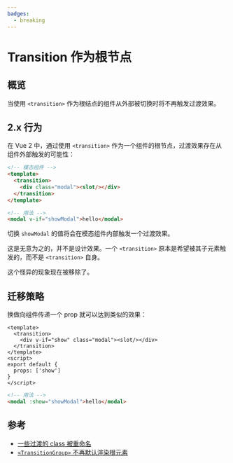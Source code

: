 ```yaml
---
badges:
  - breaking
---
```


# Transition 作为根节点 <MigrationBadges :badges="$frontmatter.badges" />

## 概览

当使用 `<transition>` 作为根结点的组件从外部被切换时将不再触发过渡效果。

## 2.x 行为

在 Vue 2 中，通过使用 `<transition>` 作为一个组件的根节点，过渡效果存在从组件外部触发的可能性：

```html
<!-- 模态组件 -->
<template>
  <transition>
    <div class="modal"><slot/></div>
  </transition>
</template>
```

```html
<!-- 用法 -->
<modal v-if="showModal">hello</modal>
```

切换 `showModal` 的值将会在模态组件内部触发一个过渡效果。

这是无意为之的，并不是设计效果。一个 `<transition>` 原本是希望被其子元素触发的，而不是 `<transition>` 自身。

这个怪异的现象现在被移除了。

## 迁移策略

换做向组件传递一个 prop 就可以达到类似的效果：

```vue
<template>
  <transition>
    <div v-if="show" class="modal"><slot/></div>
  </transition>
</template>
<script>
export default {
  props: ['show']
}
</script>
```

```html
<!-- 用法 -->
<modal :show="showModal">hello</modal>
```

## 参考

- [一些过渡的 class 被重命名](/guide/migration/transition.html)
- [`<TransitionGroup>` 不再默认渲染根元素](/guide/migration/transition-group.html)
